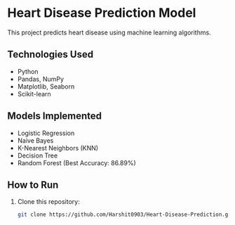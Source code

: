 # Heart Disease Prediction Model  

This project predicts heart disease using machine learning algorithms.  

## Technologies Used  
- Python  
- Pandas, NumPy  
- Matplotlib, Seaborn  
- Scikit-learn  

## Models Implemented  
- Logistic Regression  
- Naive Bayes  
- K-Nearest Neighbors (KNN)  
- Decision Tree  
- Random Forest (Best Accuracy: 86.89%)  

## How to Run  
1. Clone this repository:  
   ```sh
   git clone https://github.com/Harshit0903/Heart-Disease-Prediction.git  
